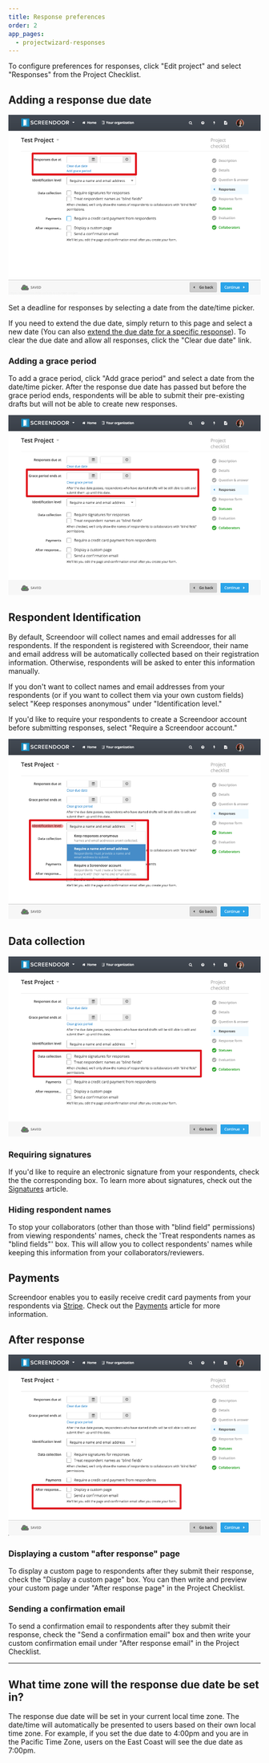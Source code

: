 ```yaml
---
title: Response preferences
order: 2
app_pages:
  - projectwizard-responses
---
```


To configure preferences for responses, click "Edit project" and select "Responses" from the Project Checklist.

## Adding a response due date

![set due date](../images/response_due_date.png)

Set a deadline for responses by selecting a date from the date/time picker.

If you need to extend the due date, simply return to this page and select a new date (You can also [extend the due date for a specific response](../responses/viewing_unsubmitted_responses.html#extending-the-due-date-for-a-specific-response)). To clear the due date and allow all responses, click the "Clear due date" link.

### Adding a grace period

To add a grace period, click "Add grace period" and select a date from the date/time picker. After the response due date has passed but before the grace period ends, respondents will be able to submit their pre-existing drafts but will not be able to create new responses. 

![grace period](../images/grace_period.png)

## Respondent Identification

By default, Screendoor will collect names and email addresses for all respondents. If the respondent is registered with Screendoor, their name and email address will be automatically collected based on their registration information. Otherwise, respondents will be asked to enter this information manually.

If you don't want to collect names and email addresses from your respondents (or if you want to collect them via your own custom fields) select "Keep responses anonymous" under "Identification level."

If you'd like to require your respondents to create a Screendoor account before submitting responses, select "Require a Screendoor account."

![identification](../images/identification.png)

## Data collection

![data collection](../images/data_collection.png)

### Requiring signatures

If you'd like to require an electronic signature from your respondents, check the the corresponding box. To learn more about signatures, check out the [Signatures](signatures.html) article.

### Hiding respondent names

To stop your collaborators (other than those with "blind field" permissions) from viewing respondents' names, check the 'Treat respondents names as "blind fields"' box. This will allow you to collect respondents' names while keeping this information from your collaborators/reviewers.

## Payments

Screendoor enables you to easily receive credit card payments from your respondents via [Stripe](https://stripe.com/). Check out the [Payments](payments.html) article for more information.

## After response

![custom after response](../images/after_response.png)

### Displaying a custom "after response" page

To display a custom page to respondents after they submit their response, check the "Display a custom page" box. You can then write and preview your custom page under "After response page" in the Project Checklist.

### Sending a confirmation email

To send a confirmation email to respondents after they submit their response, check the "Send a confirmation email" box and then write your custom confirmation email under "After response email" in the Project Checklist.

---

## What time zone will the response due date be set in?
The response due date will be set in your current local time zone. The date/time will automatically be presented to users based on their own local time zone. For example, if you set the due date to 4:00pm and you are in the Pacific Time Zone, users on the East Coast will see the due date as 7:00pm.
